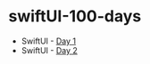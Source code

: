 # swiftUI-100-days

  *  SwiftUI - [Day 1](https://github.com/andreynho2006/swiftUI-100-days/tree/main/day1 "Day 1")
  *  SwiftUI - [Day 2](https://github.com/andreynho2006/swiftUI-100-days/tree/main/day2 "Day 2")

